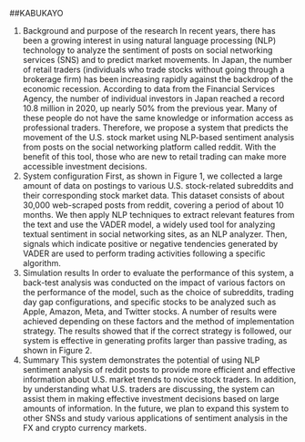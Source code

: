 ##KABUKAYO

1. Background and purpose of the research
In recent years, there has been a growing interest in using natural language processing (NLP) technology to analyze the sentiment of posts on social networking services (SNS) and to predict market movements. In Japan, the number of retail traders (individuals who trade stocks without going through a brokerage firm) has been increasing rapidly against the backdrop of the economic recession. According to data from the Financial Services Agency, the number of individual investors in Japan reached a record 10.8 million in 2020, up nearly 50% from the previous year. Many of these people do not have the same knowledge or information access as professional traders. Therefore, we propose a system that predicts the movement of the U.S. stock market using NLP-based sentiment analysis from posts on the social networking platform called reddit. With the benefit of this tool, those who are new to retail trading can make more accessible investment decisions.
2. System configuration
First, as shown in Figure 1, we collected a large amount of data on postings to various U.S. stock-related subreddits and their corresponding stock market data. This dataset consists of about 30,000 web-scraped posts from reddit, covering a period of about 10 months. We then apply NLP techniques to extract relevant features from the text and use the VADER model, a widely used tool for analyzing textual sentiment in social networking sites, as an NLP analyzer. Then, signals which indicate positive or negative tendencies generated by VADER are used to perform trading activities following a specific algorithm.
3. Simulation results
In order to evaluate the performance of this system, a back-test analysis was conducted on the impact of various factors on the performance of the model, such as the choice of subreddits, trading day gap configurations, and specific stocks to be analyzed such as Apple, Amazon, Meta, and Twitter stocks. A number of results were achieved depending on these factors and the method of implementation strategy. The results showed that if the correct strategy is followed, our system is effective in generating profits larger than passive trading, as shown in Figure 2.
4. Summary
This system demonstrates the potential of using NLP sentiment analysis of reddit posts to provide more efficient and effective information about U.S. market trends to novice stock traders. In addition, by understanding what U.S. traders are discussing, the system can assist them in making effective investment decisions based on large amounts of information. In the future, we plan to expand this system to other SNSs and study various applications of sentiment analysis in the FX and crypto currency markets.
